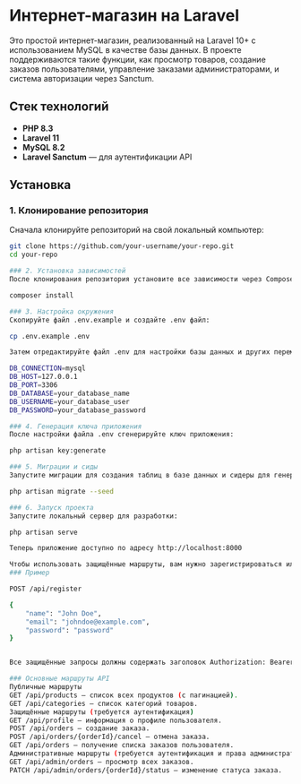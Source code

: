 # Интернет-магазин на Laravel

Это простой интернет-магазин, реализованный на Laravel 10+ с использованием MySQL в качестве базы данных. В проекте поддерживаются такие функции, как просмотр товаров, создание заказов пользователями, управление заказами администраторами, и система авторизации через Sanctum.

## Стек технологий

- **PHP 8.3**
- **Laravel 11**
- **MySQL 8.2**
- **Laravel Sanctum** — для аутентификации API

## Установка

### 1. Клонирование репозитория 

Сначала клонируйте репозиторий на свой локальный компьютер:

```bash
git clone https://github.com/your-username/your-repo.git
cd your-repo

### 2. Установка зависимостей
После клонирования репозитория установите все зависимости через Composer:

composer install

### 3. Настройка окружения
Скопируйте файл .env.example и создайте .env файл:

cp .env.example .env

Затем отредактируйте файл .env для настройки базы данных и других переменных окружения:

DB_CONNECTION=mysql
DB_HOST=127.0.0.1
DB_PORT=3306
DB_DATABASE=your_database_name
DB_USERNAME=your_database_user
DB_PASSWORD=your_database_password

### 4. Генерация ключа приложения
После настройки файла .env сгенерируйте ключ приложения:

php artisan key:generate

### 5. Миграции и сиды
Запустите миграции для создания таблиц в базе данных и сидеры для генерации тестовых данных:

php artisan migrate --seed

### 6. Запуск проекта
Запустите локальный сервер для разработки:

php artisan serve

Теперь приложение доступно по адресу http://localhost:8000

Чтобы использовать защищённые маршруты, вам нужно зарегистрироваться или войти в систему через API. После успешной авторизации вы получите токен доступа, который нужно передавать в заголовках для всех защищённых запросов.
### Пример

POST /api/register

{
    "name": "John Doe",
    "email": "johndoe@example.com",
    "password": "password"
}


Все защищённые запросы должны содержать заголовок Authorization: Bearer {токен}.

### Основные маршруты API
Публичные маршруты
GET /api/products — список всех продуктов (с пагинацией).
GET /api/categories — список категорий товаров.
Защищённые маршруты (требуется аутентификация)
GET /api/profile — информация о профиле пользователя.
POST /api/orders — создание заказа.
POST /api/orders/{orderId}/cancel — отмена заказа.
GET /api/orders — получение списка заказов пользователя.
Административные маршруты (требуется аутентификация и права администратора)
GET /api/admin/orders — просмотр всех заказов.
PATCH /api/admin/orders/{orderId}/status — изменение статуса заказа.
